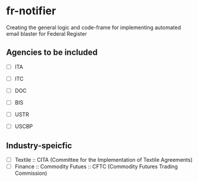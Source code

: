 # fr-notifier
Creating the general logic and code-frame for implementing automated email blaster for Federal Register


## Agencies to be included 
- [ ] ITA
- [ ] ITC
- [ ] DOC
- [ ] BIS
- [ ] USTR
- [ ] USCBP


## Industry-speicfic 
- [ ] Textile :: CITA (Committee for the Implementation of Textile Agreements)
- [ ] Finance :: Commodity Futues :: CFTC (Commodity Futures Trading Commission)
